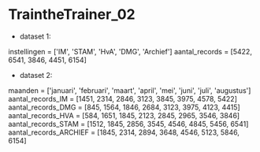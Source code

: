 # TraintheTrainer_02

- dataset 1:

instellingen = ['IM', 'STAM', 'HvA', 'DMG', 'Archief']
aantal_records = [5422, 6541, 3846, 4451, 6154]

- dataset 2:

maanden = ['januari', 'februari', 'maart', 'april', 'mei', 'juni', 'juli', 'augustus']
aantal_records_IM = [1451, 2314, 2846, 3123, 3845, 3975, 4578, 5422]
aantal_records_DMG = [845, 1564, 1846, 2684, 3123, 3975, 4123, 4415]
aantal_records_HVA = [584, 1651, 1845, 2123, 2845, 2965, 3546, 3846]
aantal_records_STAM = [1512, 1845, 2856, 3545, 4546, 4845, 5456, 6541]
aantal_records_ARCHIEF = [1845, 2314, 2894, 3648, 4546, 5123, 5846, 6154]

